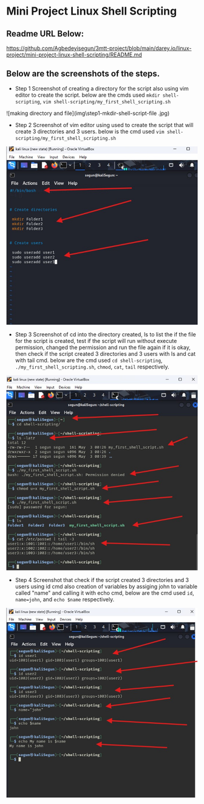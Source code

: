 #   Mini Project Linux Shell Scripting 


## Readme URL Below: 

https://github.com/Agbedeyisegun/3mtt-project/blob/main/darey.io/linux-project/mini-project-linux-shell-scripting/README.md

## Below are the screenshots of the steps.



- Step 1 
Screenshot of creating a directory for the script also using vim editor to create the script. below are the cmds used `mkdir shell-scripting`, `vim shell-scripting/my_first_shell_scripting.sh`

![making directory and file](img\step1-mkdir-shell-script-file .jpg)




- Step 2 
Screenshot of vim editor using used to create the script that will create 3 directories and 3 users. below is the cmd used `vim shell-scripting/my_first_shell_scripting.sh`

![creation with vim](img\step2-shebang-mkdir-useradd-vim.jpg)




- Step 3 
Screenshot of cd into the directory created, ls to list the if the file for the script is created, test if the script will run without execute permission, changed the permission and run the file again if it is okay, then check if the script created 3 directories and 3 users with ls and cat with tail cmd. below are the cmd used `cd shell-scripting`, `./my_first_shell_scripting.sh`, `chmod`, `cat`, `tail` respectively.

![users and directories created test](img\step3-cd-ls-bash-chmod-bash-ls-cat.jpg)





- Step 4 
Screenshot that check if the script created 3 directories and 3 users using id cmd also creation of variables by assiging john to variable called "name" and calling it with echo cmd, below are the cmd used `id`, `name=john`, and `echo $name` respectively.

![users created and varibles test](img\step4-id-variable-echo.jpg)